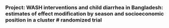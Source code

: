 ### Project: WASH interventions and child diarrhea in Bangladesh: estimates of effect modification by season and socioeconomic position in a cluster # randomized trial

